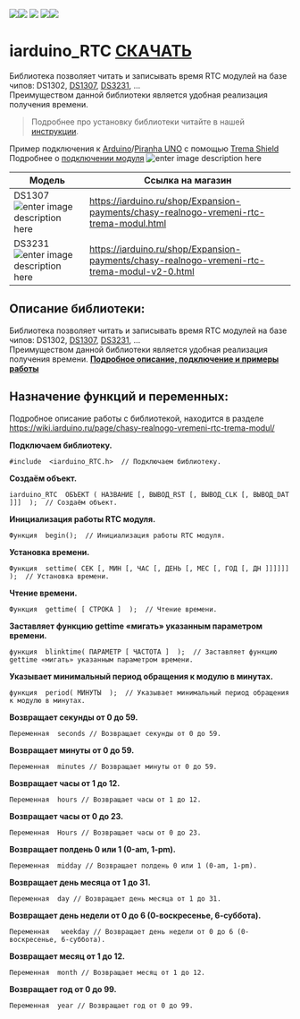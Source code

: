 
[![](https://iarduino.ru/img/logo.svg)](https://iarduino.ru)[![](https://wiki.iarduino.ru/img/git-shop.svg?3)](https://iarduino.ru) [![](https://wiki.iarduino.ru/img/git-wiki.svg?2)](https://wiki.iarduino.ru) [![](https://wiki.iarduino.ru/img/git-lesson.svg?2)](https://lesson.iarduino.ru)[![](https://wiki.iarduino.ru/img/git-forum.svg?2)](http://forum.trema.ru)

# iarduino_RTC [СКАЧАТЬ](https://github.com/tremaru/iarduino_RTC/archive/1.2.1.zip)
Библиотека позволяет читать и записывать время RTC модулей на базе чипов: DS1302, [DS1307](http://iarduino.ru/shop/Expansion-payments/chasy-realnogo-vremeni-rtc-trema-modul.html),  [DS3231](http://iarduino.ru/shop/Expansion-payments/chasy-realnogo-vremeni-rtc-trema-modul-v2-0.html), ...  
Преимуществом данной библиотеки является удобная реализация получения времени.
> Подробнее про установку библиотеки читайте в нашей [инструкции](https://wiki.iarduino.ru/page/Installing_libraries/).

Пример подключения к [Arduino](https://iarduino.ru/shop/boards/arduino-uno-r3.html)/[Piranha UNO](https://iarduino.ru/shop/boards/piranha-uno-r3.html) с помощью [Trema Shield](https://iarduino.ru/shop/Expansion-payments/trema-shield.html)
Подробнее о [подключении модуля](https://wiki.iarduino.ru/page/chasy-realnogo-vremeni-rtc-trema-modul/) 
![enter image description here](https://iarduino.ru/img/upload/6a83fe7f3deb2f48d1408daac49284ba.png)

| Модель | Ссылка на магазин|
|--|--|
| DS1307 ![enter image description here](https://wiki.iarduino.ru/img/resources/643/643.svg) | https://iarduino.ru/shop/Expansion-payments/chasy-realnogo-vremeni-rtc-trema-modul.html|
| DS3231 ![enter image description here](https://wiki.iarduino.ru/img/resources/877/877.svg) | https://iarduino.ru/shop/Expansion-payments/chasy-realnogo-vremeni-rtc-trema-modul-v2-0.html |



## Описание библиотеки:
Библиотека позволяет читать и записывать время RTC модулей на базе чипов: DS1302, [DS1307](http://iarduino.ru/shop/Expansion-payments/chasy-realnogo-vremeni-rtc-trema-modul.html), [DS3231](http://iarduino.ru/shop/Expansion-payments/chasy-realnogo-vremeni-rtc-trema-modul-v2-0.html), …  
Преимуществом данной библиотеки является удобная реализация получения времени.
**[  Подробное описание, подключение и примеры работы ](https://wiki.iarduino.ru/page/chasy-realnogo-vremeni-rtc-trema-modul/)**

## Назначение функций и переменных:
Подробное описание работы с библиотекой, находится в разделе  https://wiki.iarduino.ru/page/chasy-realnogo-vremeni-rtc-trema-modul/

**Подключаем библиотеку.**  

    #include  <iarduino_RTC.h>  // Подключаем библиотеку.  

 **Создаём объект.**
 

    iarduino_RTC  ОБЪЕКТ ( НАЗВАНИЕ [, ВЫВОД_RST [, ВЫВОД_CLK [, ВЫВОД_DAT ]]]  );  // Создаём объект.

**Инициализация работы RTC модуля.**

    Функция  begin();  // Инициализация работы RTC модуля.

 **Установка времени.**

    Функция  settime( СЕК [, МИН [, ЧАС [, ДЕНЬ [, МЕС [, ГОД [, ДН ]]]]]]  );  // Установка времени.

 **Чтение времени.**

    Функция  gettime( [ СТРОКА ]  );  // Чтение времени.

**Заставляет функцию gettime «мигать» указанным параметром времени.**

    функция  blinktime( ПАРАМЕТР [ ЧАСТОТА ]  );  // Заставляет функцию gettime «мигать» указанным параметром времени.

**Указывает минимальный период обращения к модулю в минутах.**

    функция  period( МИНУТЫ  );  // Указывает минимальный период обращения к модулю в минутах.

**Возвращает секунды от 0 до 59.**

    Переменная  seconds // Возвращает секунды от 0 до 59.

 **Возвращает минуты от 0 до 59.**

    Переменная  minutes // Возвращает минуты от 0 до 59.

**Возвращает часы от 1 до 12.**

    Переменная  hours // Возвращает часы от 1 до 12.

**Возвращает часы от 0 до 23.**

    Переменная  Hours // Возвращает часы от 0 до 23.

**Возвращает полдень 0 или 1 (0-am, 1-pm).**

    Переменная  midday // Возвращает полдень 0 или 1 (0-am, 1-pm).

**Возвращает день месяца от 1 до 31.**

    Переменная  day // Возвращает день месяца от 1 до 31.

**Возвращает день недели от 0 до 6 (0-воскресенье, 6-суббота).**

    Переменная   weekday // Возвращает день недели от 0 до 6 (0-воскресенье, 6-суббота).

**Возвращает месяц от 1 до 12.**

    Переменная  month // Возвращает месяц от 1 до 12.

**Возвращает год от 0 до 99.**

    Переменная  year // Возвращает год от 0 до 99.













